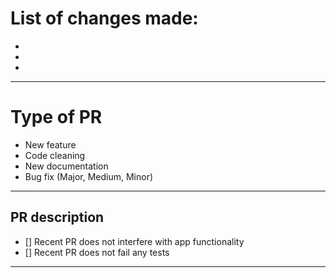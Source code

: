 # List of changes made:

-
-
-

----------------------------------------------------------------

# Type of PR

* New feature
* Code cleaning
* New documentation
* Bug fix (Major, Medium, Minor)

----------------------------------------------------------------

## PR description

- [] Recent PR does not interfere with app functionality
- [] Recent PR does not fail any tests

----------------------------------------------------------------

<!---
Example: 
Fix|Update for ForecastPy/repository_name/PR-Number/name_of_fix
--->
